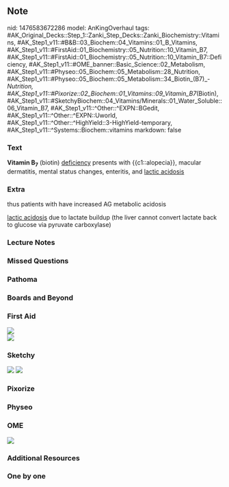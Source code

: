 ## Note
nid: 1476583672286
model: AnKingOverhaul
tags: #AK_Original_Decks::Step_1::Zanki_Step_Decks::Zanki_Biochemistry::Vitamins, #AK_Step1_v11::#B&B::03_Biochem::04_Vitamins::01_B_Vitamins, #AK_Step1_v11::#FirstAid::01_Biochemistry::05_Nutrition::10_Vitamin_B7, #AK_Step1_v11::#FirstAid::01_Biochemistry::05_Nutrition::10_Vitamin_B7::Deficiency, #AK_Step1_v11::#OME_banner::Basic_Science::02_Metabolism, #AK_Step1_v11::#Physeo::05_Biochem::05_Metabolism::28_Nutrition, #AK_Step1_v11::#Physeo::05_Biochem::05_Metabolism::34_Biotin_(B7)_-_Nutrition, #AK_Step1_v11::#Pixorize::02_Biochem::01_Vitamins::09_Vitamin_B7_(Biotin), #AK_Step1_v11::#SketchyBiochem::04_Vitamins/Minerals::01_Water_Soluble::06_Vitamin_B7, #AK_Step1_v11::^Other::^EXPN::BGedit, #AK_Step1_v11::^Other::^EXPN::Uworld, #AK_Step1_v11::^Other::^HighYield::3-HighYield-temporary, #AK_Step1_v11::^Systems::Biochem::vitamins
markdown: false

### Text
<div>
  <div>
    <div>
      <div>
        <b>Vitamin B<sub>7</sub></b> (biotin) <u>deficiency</u>
        presents with {{c1::alopecia}}, macular dermatitis, mental
        status changes, enteritis, and <u>lactic acidosis</u>
      </div>
    </div>
  </div>
</div>

### Extra
thus patients with have increased AG metabolic acidosis
<div>
  <u>lactic acidosis</u> due to lactate buildup (the liver cannot
  convert lactate back to glucose via pyruvate carboxylase)
</div>

### Lecture Notes


### Missed Questions


### Pathoma


### Boards and Beyond


### First Aid
<img src="paste-206188494979596.jpg">
<div><img src="paste-190438849906178.jpg"></div>

### Sketchy
<img src="Screen%20Shot%202021-02-01%20at%2009.23.57.jpg">
<img src="Screen%20Shot%202021-02-01%20at%2009.24.11.jpg">

### Pixorize


### Physeo


### OME
<div class="ome-widget">
  <a href=
  "https://onlinemeded.org/spa/metabolism?ref=anki"><img src=
  "_OME_AnkiFlashcards_Topic_3.png"></a>
</div>

### Additional Resources


### One by one


